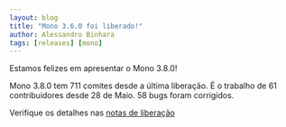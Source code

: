 ```yaml
---
layout: blog
title: "Mono 3.6.0 foi liberado!"
author: Alessandro Binhara
tags: [releases] [mono]
---
```


Estamos felizes em apresentar o Mono 3.8.0!

Mono 3.8.0 tem 711 comites desde a última liberação. É o trabalho de 61 contribuidores desde 28 de Maio. 58 bugs foram corrigidos.

Verifique os detalhes nas [notas de liberação](/docs/about-mono/releases/3.8.0/) 

